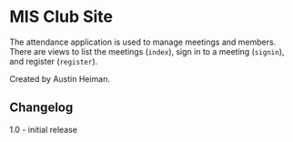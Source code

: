 # MIS Club Site

The attendance application is used to manage meetings and members. There are views to list the meetings (`index`), sign in to a meeting (`signin`), and register (`register`).

Created by Austin Heiman.

## Changelog

1.0 - initial release
